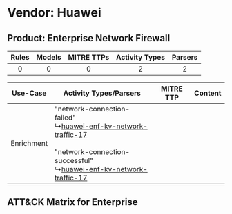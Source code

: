 Vendor: Huawei
==============
Product: Enterprise Network Firewall
------------------------------------
| Rules | Models | MITRE TTPs | Activity Types | Parsers |
|:-----:|:------:|:----------:|:--------------:|:-------:|
|   0   |   0    |     0      |       2        |    2    |

|  Use-Case  | Activity Types/Parsers    | MITRE TTP | Content    |
|:----------:| ---- | --------- | ---- |
| Enrichment |  "network-connection-failed"<br> ↳[huawei-enf-kv-network-traffic-17](Ps/pC_huaweienfkvnetworktraffic17.md)<br><br> "network-connection-successful"<br> ↳[huawei-enf-kv-network-traffic-17](Ps/pC_huaweienfkvnetworktraffic17.md)<br> |    | [](RM/r_m_huawei_enterprise_network_firewall_Enrichment.md) |

ATT&CK Matrix for Enterprise
----------------------------
